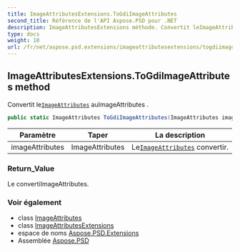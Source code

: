 ```yaml
---
title: ImageAttributesExtensions.ToGdiImageAttributes
second_title: Référence de l'API Aspose.PSD pour .NET
description: ImageAttributesExtensions méthode. Convertit leImageAttributes auImageAttributes .
type: docs
weight: 10
url: /fr/net/aspose.psd.extensions/imageattributesextensions/togdiimageattributes/
---
```

## ImageAttributesExtensions.ToGdiImageAttributes method

Convertit le[`ImageAttributes`](../../../aspose.psd/imageattributes/) auImageAttributes .

```csharp
public static ImageAttributes ToGdiImageAttributes(ImageAttributes imageAttributes)
```

| Paramètre | Taper | La description |
| --- | --- | --- |
| imageAttributes | ImageAttributes | Le[`ImageAttributes`](../../../aspose.psd/imageattributes/) convertir. |

### Return_Value

Le convertiImageAttributes.

### Voir également

* class [ImageAttributes](../../../aspose.psd/imageattributes/)
* class [ImageAttributesExtensions](../)
* espace de noms [Aspose.PSD.Extensions](../../imageattributesextensions/)
* Assemblée [Aspose.PSD](../../../)


